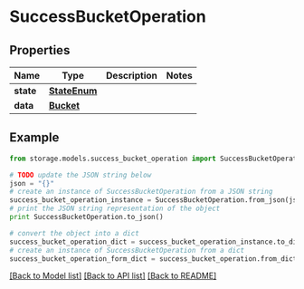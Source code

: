 # SuccessBucketOperation


## Properties

Name | Type | Description | Notes
------------ | ------------- | ------------- | -------------
**state** | [**StateEnum**](StateEnum.md) |  | 
**data** | [**Bucket**](Bucket.md) |  | 

## Example

```python
from storage.models.success_bucket_operation import SuccessBucketOperation

# TODO update the JSON string below
json = "{}"
# create an instance of SuccessBucketOperation from a JSON string
success_bucket_operation_instance = SuccessBucketOperation.from_json(json)
# print the JSON string representation of the object
print SuccessBucketOperation.to_json()

# convert the object into a dict
success_bucket_operation_dict = success_bucket_operation_instance.to_dict()
# create an instance of SuccessBucketOperation from a dict
success_bucket_operation_form_dict = success_bucket_operation.from_dict(success_bucket_operation_dict)
```
[[Back to Model list]](../README.md#documentation-for-models) [[Back to API list]](../README.md#documentation-for-api-endpoints) [[Back to README]](../README.md)


